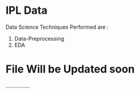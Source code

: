# IPL Data
Data Science Techniques Performed are :

1) Data-Preprocessing
2) EDA

# File Will be Updated soon


................
